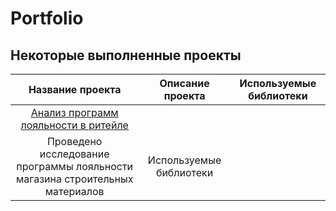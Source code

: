 # Portfolio
## Некоторые выполненные проекты

| Название проекта | Описание проекта| Используемые библиотеки |
|:---------------------------:|:---------------------------: |:---------------------------:|
|[Анализ программ лояльности в ритейле](https://github.com/ValentinaRud/Portfolio/tree/main/Analysis%20of%20loyalty%20programs%20in%20retail)|
 Проведено исследование программы лояльности магазина строительных материалов| Используемые библиотеки |

